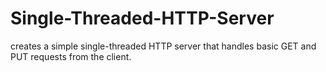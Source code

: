 # Single-Threaded-HTTP-Server
creates a simple single-threaded HTTP server that handles basic GET and PUT requests from the client. 
